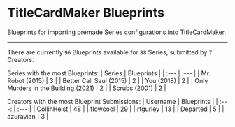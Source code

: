 # TitleCardMaker Blueprints

Blueprints for importing premade Series configurations into TitleCardMaker.

---

There are currently `96` Blueprints available for `88` Series, submitted by `7` Creators.

Series with the most Blueprints:
| Series | Blueprints |
| :--- | :--- |
| Mr. Robot (2015) | 3 |
| Better Call Saul (2015) | 2 |
| You (2018) | 2 |
| Only Murders in the Building (2021) | 2 |
| Scrubs (2001) | 2 |

Creators with the most Blueprint Submissions:
| Username | Blueprints |
| :---: | :--- |
| CollinHeist | 48 |
| flowcool | 29 |
| rtgurley | 13 |
| Departed | 5 |
| azuravian | 3 |
